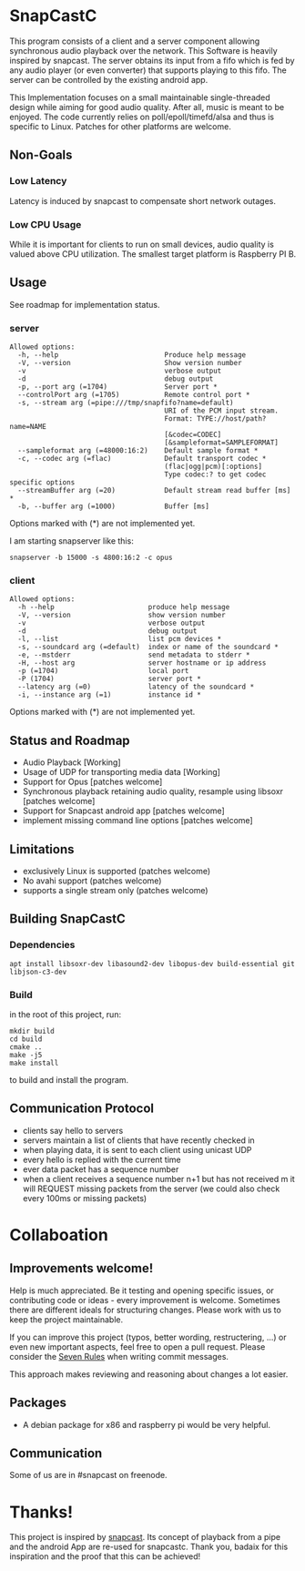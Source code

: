 # SnapCastC

This program consists of a client and a server component allowing synchronous
audio playback over the network. This Software is heavily inspired by snapcast.
The server obtains its input from a fifo which is fed by any audio player (or
even converter) that supports playing to this fifo.
The server can be controlled by the existing android app.

This Implementation focuses on a small maintainable single-threaded design 
while aiming for good audio quality. After all, music is meant to be enjoyed.
The code currently relies on poll/epoll/timefd/alsa and thus is specific to 
Linux. Patches for other platforms are welcome.

## Non-Goals

### Low Latency

Latency is induced by snapcast to compensate short network outages.

### Low CPU Usage

While it is important for clients to run on small devices, audio quality is 
valued above CPU utilization. The smallest target platform is Raspberry PI B.

## Usage
See roadmap for implementation status.

### server
```
Allowed options:
  -h, --help                          Produce help message
  -V, --version                       Show version number
  -v                                  verbose output
  -d                                  debug output
  -p, --port arg (=1704)              Server port *
  --controlPort arg (=1705)           Remote control port *
  -s, --stream arg (=pipe:///tmp/snapfifo?name=default) 
                                      URI of the PCM input stream.
                                      Format: TYPE://host/path?name=NAME
                                      [&codec=CODEC]
                                      [&sampleformat=SAMPLEFORMAT]
  --sampleformat arg (=48000:16:2)    Default sample format *
  -c, --codec arg (=flac)             Default transport codec *
                                      (flac|ogg|pcm)[:options]
                                      Type codec:? to get codec specific options
  --streamBuffer arg (=20)            Default stream read buffer [ms] *
  -b, --buffer arg (=1000)            Buffer [ms]
```
Options marked with (*) are not implemented yet.

I am starting snapserver like this:
```
snapserver -b 15000 -s 4800:16:2 -c opus
```


### client
```
Allowed options:
  -h --help                       produce help message
  -V, --version                   show version number
  -v                              verbose output
  -d                              debug output
  -l, --list                      list pcm devices *
  -s, --soundcard arg (=default)  index or name of the soundcard *
  -e, --mstderr                   send metadata to stderr *
  -H, --host arg                  server hostname or ip address
  -p (=1704)                      local port
  -P (1704)                       server port *
  --latency arg (=0)              latency of the soundcard *
  -i, --instance arg (=1)         instance id *
```

Options marked with (*) are not implemented yet.

## Status and Roadmap

* Audio Playback [Working]
* Usage of UDP for transporting media data [Working]
* Support for Opus [patches welcome]
* Synchronous playback retaining audio quality, resample using libsoxr  [patches welcome]
* Support for Snapcast android app [patches welcome]
* implement missing command line options [patches welcome]


## Limitations

* exclusively Linux is supported (patches welcome)
* No avahi support (patches welcome)
* supports a single stream only (patches welcome)

## Building SnapCastC

### Dependencies

    apt install libsoxr-dev libasound2-dev libopus-dev build-essential git libjson-c3-dev
    
### Build

in the root of this project, run:
```
mkdir build
cd build
cmake ..
make -j5
make install
```
to build and install the program.

## Communication Protocol

* clients say hello to servers
* servers maintain a list of clients that have recently checked in
* when playing data, it is sent to each client using unicast UDP
* every hello is replied with the current time
* ever data packet has a sequence number
* when a client receives a sequence number n+1 but has not received m it will 
  REQUEST missing packets from the server (we could also check every 100ms or 
  missing packets)


# Collaboation
## Improvements welcome!

Help is much appreciated. Be it testing and opening specific issues, or 
contributing code or ideas - every improvement is welcome. Sometimes there are 
different ideals for structuring changes. Please work with us to keep the 
project maintainable.

If you can improve this project (typos, better wording, restructering, ...)
or even new important aspects, feel free to open a pull request. Please
consider the [Seven Rules](https://chris.beams.io/posts/git-commit/) when 
writing commit messages.

This approach makes reviewing and reasoning about changes a lot easier.

## Packages

* A debian package for x86 and raspberry pi would be very helpful.

## Communication

Some of us are in #snapcast on freenode.

# Thanks!

This project is inspired by [snapcast](https://github.com/badaix/snapcast/).
Its concept of playback from a pipe and the android App are re-used for snapcastc.
Thank you, badaix for this inspiration and the proof that this can be achieved!


